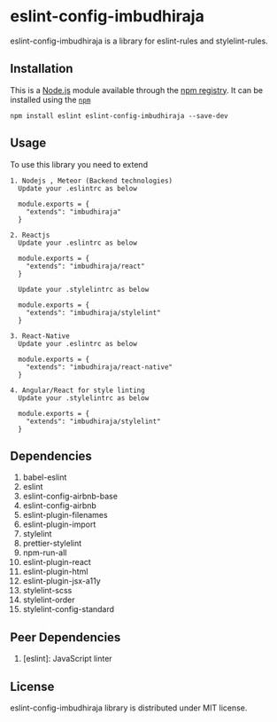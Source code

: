 # eslint-config-imbudhiraja

eslint-config-imbudhiraja is a library for eslint-rules and stylelint-rules.

## Installation

This is a [Node.js](https://nodejs.org/) module available through the [npm registry](https://docs.npmjs.com/misc/registry). It can be installed using the [`npm`](https://docs.npmjs.com/getting-started/installing-npm-packages-locally)

```node
npm install eslint eslint-config-imbudhiraja --save-dev
```

## Usage

To use this library you need to extend

```
1. Nodejs , Meteor (Backend technologies)
  Update your .eslintrc as below

  module.exports = {
    "extends": "imbudhiraja"
  }

2. Reactjs
  Update your .eslintrc as below

  module.exports = {
    "extends": "imbudhiraja/react"
  }

  Update your .stylelintrc as below

  module.exports = {
    "extends": "imbudhiraja/stylelint"
  }

3. React-Native
  Update your .eslintrc as below

  module.exports = {
    "extends": "imbudhiraja/react-native"
  }

4. Angular/React for style linting
  Update your .stylelintrc as below

  module.exports = {
    "extends": "imbudhiraja/stylelint"
  }
```

## Dependencies

1.  babel-eslint
2.  eslint
3.  eslint-config-airbnb-base
4.  eslint-config-airbnb
5.  eslint-plugin-filenames
6.  eslint-plugin-import
7.  stylelint
8.  prettier-stylelint
9.  npm-run-all
10. eslint-plugin-react
11. eslint-plugin-html
12. eslint-plugin-jsx-a11y
13. stylelint-scss
14. stylelint-order
15. stylelint-config-standard

## Peer Dependencies

1. [eslint]: JavaScript linter

## License

eslint-config-imbudhiraja library is distributed under MIT license.

